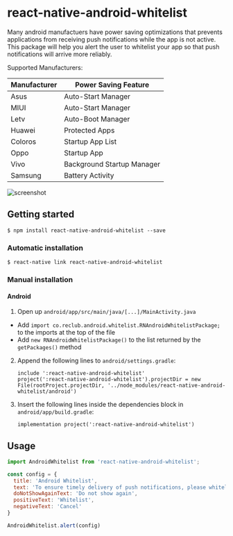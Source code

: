 
# react-native-android-whitelist
Many android manufactuers have power saving optimizations that prevents applications from receiving push notifications while the app is not active.  This package will help you alert the user to whitelist your app so that push notifications will arrive more reliably.

Supported Manufacturers:

| Manufacturer 	| Power Saving Feature       	|
|--------------	|----------------------------	|
| Asus         	| Auto-Start Manager         	|
| MIUI         	| Auto-Start Manager         	|
| Letv         	| Auto-Boot Manager          	|
| Huawei       	| Protected Apps             	|
| Coloros      	| Startup App List           	|
| Oppo         	| Startup App                	|
| Vivo         	| Background Startup Manager 	|
| Samsung      	| Battery Activity           	|

![screenshot](https://i.imgur.com/NJSqyrg.png)

## Getting started

`$ npm install react-native-android-whitelist --save`

### Automatic installation

`$ react-native link react-native-android-whitelist`

### Manual installation

#### Android

1. Open up `android/app/src/main/java/[...]/MainActivity.java`
  - Add `import co.reclub.android.whitelist.RNAndroidWhitelistPackage;` to the imports at the top of the file
  - Add `new RNAndroidWhitelistPackage()` to the list returned by the `getPackages()` method
2. Append the following lines to `android/settings.gradle`:
  	```
  	include ':react-native-android-whitelist'
    project(':react-native-android-whitelist').projectDir = new File(rootProject.projectDir, '../node_modules/react-native-android-whitelist/android')
  	```
3. Insert the following lines inside the dependencies block in `android/app/build.gradle`:
  	```
    implementation project(':react-native-android-whitelist')
  	```

## Usage


```javascript
import AndroidWhitelist from 'react-native-android-whitelist';

const config = {
  title: 'Android Whitelist',
  text: 'To ensure timely delivery of push notifications, please whitelist our app.',
  doNotShowAgainText: 'Do not show again',
  positiveText: 'Whitelist',
  negativeText: 'Cancel'
}

AndroidWhitelist.alert(config)
```
  
